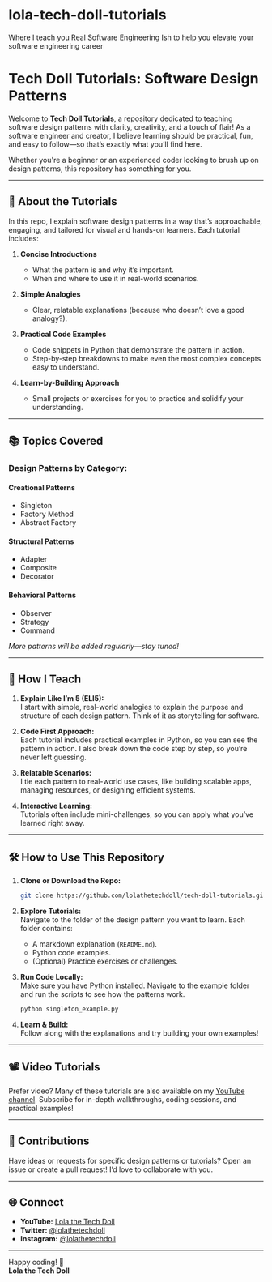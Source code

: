 # lola-tech-doll-tutorials
Where I teach you Real Software Engineering Ish to help you elevate your software engineering career

# Tech Doll Tutorials: Software Design Patterns

Welcome to **Tech Doll Tutorials**, a repository dedicated to teaching software design patterns with clarity, creativity, and a touch of flair! As a software engineer and creator, I believe learning should be practical, fun, and easy to follow—so that’s exactly what you’ll find here.

Whether you're a beginner or an experienced coder looking to brush up on design patterns, this repository has something for you.

---

## 🌟 About the Tutorials

In this repo, I explain software design patterns in a way that’s approachable, engaging, and tailored for visual and hands-on learners. Each tutorial includes:

1. **Concise Introductions**
   - What the pattern is and why it’s important.
   - When and where to use it in real-world scenarios.

2. **Simple Analogies**
   - Clear, relatable explanations (because who doesn’t love a good analogy?).

3. **Practical Code Examples**
   - Code snippets in Python that demonstrate the pattern in action.
   - Step-by-step breakdowns to make even the most complex concepts easy to understand.

4. **Learn-by-Building Approach**
   - Small projects or exercises for you to practice and solidify your understanding.

---

## 📚 Topics Covered

### Design Patterns by Category:

#### **Creational Patterns**
- Singleton
- Factory Method
- Abstract Factory

#### **Structural Patterns**
- Adapter
- Composite
- Decorator

#### **Behavioral Patterns**
- Observer
- Strategy
- Command

*More patterns will be added regularly—stay tuned!*

---

## 🚀 How I Teach

1. **Explain Like I’m 5 (ELI5):**  
   I start with simple, real-world analogies to explain the purpose and structure of each design pattern. Think of it as storytelling for software.

2. **Code First Approach:**  
   Each tutorial includes practical examples in Python, so you can see the pattern in action. I also break down the code step by step, so you’re never left guessing.

3. **Relatable Scenarios:**  
   I tie each pattern to real-world use cases, like building scalable apps, managing resources, or designing efficient systems.

4. **Interactive Learning:**  
   Tutorials often include mini-challenges, so you can apply what you’ve learned right away.

---

## 🛠️ How to Use This Repository

1. **Clone or Download the Repo:**  
   ```bash
   git clone https://github.com/lolathetechdoll/tech-doll-tutorials.git
   ```  

2. **Explore Tutorials:**  
   Navigate to the folder of the design pattern you want to learn. Each folder contains:
   - A markdown explanation (`README.md`).
   - Python code examples.
   - (Optional) Practice exercises or challenges.

3. **Run Code Locally:**  
   Make sure you have Python installed. Navigate to the example folder and run the scripts to see how the patterns work.

   ```bash
   python singleton_example.py
   ```

4. **Learn & Build:**  
   Follow along with the explanations and try building your own examples!

---

## 📽️ Video Tutorials

Prefer video? Many of these tutorials are also available on my [YouTube channel](https://www.youtube.com/@lolathetechdoll). Subscribe for in-depth walkthroughs, coding sessions, and practical examples!

---

## 🤝 Contributions

Have ideas or requests for specific design patterns or tutorials? Open an issue or create a pull request! I’d love to collaborate with you.

---

## 🌐 Connect

- **YouTube:** [Lola the Tech Doll](https://www.youtube.com/@lolathetechdoll)  
- **Twitter:** [@lolathetechdoll](https://twitter.com/lolathetechdoll)  
- **Instagram:** [@lolathetechdoll](https://instagram.com/lolathetechdoll)  

---

Happy coding! 🚀  
**Lola the Tech Doll**
